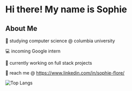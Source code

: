 # Hi there! My name is Sophie

## About Me

🍵 studying computer science @ columbia university

💻 incoming Google intern

🌱 currently working on full stack projects

💌 reach me @ https://www.linkedin.com/in/sophie-flore/

![Top Langs](https://github-readme-stats.vercel.app/api/top-langs/?username=sophie2004&layout=compact)


<!--
**sophie2004/sophie2004** is a ✨ _special_ ✨ repository because its `README.md` (this file) appears on your GitHub profile.

Here are some ideas to get you started:

- 🔭 I’m currently working on ...
- 🌱 I’m currently learning ...
- 👯 I’m looking to collaborate on ...
- 🤔 I’m looking for help with ...
- 💬 Ask me about ...
- 📫 How to reach me: ...
- 😄 Pronouns: ...
- ⚡ Fun fact: ...
-->
